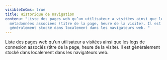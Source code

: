 ```yaml
---
visibleInCms: true
title: Historique de navigation
contenu: "Liste des pages web qu’un utilisateur a visitées ainsi que les
  métadonnées associées (titre de la page, heure de la visite). Il est
  généralement stocké dans localement dans les navigateurs web. "
---
```

<!--StartFragment-->

Liste des pages web qu’un utilisateur a visitées ainsi que les logs de connexion associés (titre de la page, heure de la visite). Il est généralement stocké dans localement dans les navigateurs web.

<!--EndFragment-->